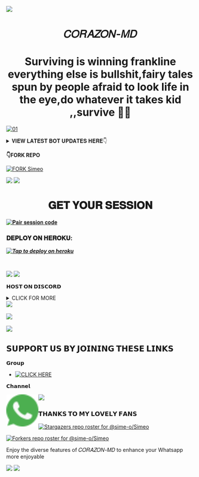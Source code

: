<a><img src='https://i.imgur.com/LyHic3i.gif'/></a>
<h1 align="center"> 𝐶𝑂𝑅𝐴𝑍𝑂𝑁-𝑀𝐷 </h1>


<h1 align="center"> Surviving is winning frankline everything else is bullshit,fairy tales spun by people afraid to look life in the eye,do whatever it takes kid ,,survive 🤗🙏
</h1>



  <a href="https://ibb.co/N6NMDtn"><img src="https://telegra.ph/file/967c663a5978c545f78d6.jpg" alt="01" border="0" /></a>                     



<details>
<summary>𝐕𝐈𝐄𝐖 𝐋𝐀𝐓𝐄𝐒𝐓 𝐁𝐎𝐓 𝐔𝐏𝐃𝐀𝐓𝐄𝐒 𝐇𝐄𝐑𝐄👇</summary>

- 𝐀𝐥𝐥 𝐝𝐨𝐰𝐧𝐥𝐨𝐚𝐝 𝐞𝐫𝐫𝐨𝐫𝐬 𝐟𝐢𝐱𝐞𝐝
- 𝐀𝐧𝐭𝐢𝐜𝐚𝐥𝐥 𝐚𝐝𝐝𝐞𝐝
-𝐀𝐧𝐭𝐢𝐝𝐞𝐥𝐞𝐭𝐞 𝐚𝐝𝐝𝐞𝐝
-𝐀𝐧𝐝 𝐦𝐚𝐧𝐲 𝐦𝐨𝐫𝐞 𝐣𝐮𝐬𝐭 𝐝𝐞𝐩𝐥𝐨𝐲 𝐭𝐡𝐞 𝐛𝐨𝐭 𝐧𝐨𝐰

</details>


**👇FORK REPO**



<a href="https://github.com/sime-o/Simeo/fork"><img src="https://img.shields.io/badge/CLICK%20HERE-purple" alt="FORK Simeo" width="150"></a>


<a><img src='https://i.imgur.com/LyHic3i.gif'/></a>
<a><img src='https://i.imgur.com/LyHic3i.gif'/></a>
 <h1 align="center">  𝐆𝐄𝐓 𝐘𝐎𝐔𝐑 𝐒𝐄𝐒𝐒𝐈𝐎𝐍 </h1>
  <a href="https://Simeo-sessions-pi5z.onrender.com"><img src="https://img.shields.io/badge/Pair%20session%20code-white" alt="𝐏𝐚𝐢𝐫 𝐬𝐞𝐬𝐬𝐢𝐨𝐧 𝐜𝐨𝐝𝐞" width="300"></a>



###  𝐃𝐄𝐏𝐋𝐎𝐘 𝐎𝐍 𝐇𝐄𝐑𝐎𝐊𝐔:


 ***[![Tap to deploy on heroku](https://www.herokucdn.com/deploy/button.svg)](https://dashboard.heroku.com/new?button-url=https://github.com/sime-o/Simeo&template=https://github.com/sime-o/Simeo.git)***

<br>

<a><img src='https://i.imgur.com/LyHic3i.gif'/></a>
<a><img src='https://i.imgur.com/LyHic3i.gif'/></a>


**𝗛𝗢𝗦𝗧 𝗢𝗡 𝗗𝗜𝗦𝗖𝗢𝗥𝗗**
<details>
<summary>CLICK FOR MORE</summary>
<a href="https://github.com/sime-o/Simeo/archive/refs/heads/main.zip"><img src="https://img.shields.io/badge/DOWNLOAD%20FILES-yellow" alt="Rainhost Files" width="150"></a>

<a href="https://bot-hosting.net/?aff=1259151615210819614"><img src="https://img.shields.io/badge/SIGNUP%20&%20DEPLOY-gold" alt="Scalingo Deploy" width="150"></a>
</details

<a><img src='https://i.imgur.com/LyHic3i.gif'/></a>


<a><img src='https://i.imgur.com/LyHic3i.gif'/></a>



<a><img src='https://i.imgur.com/LyHic3i.gif'/></a>

## 𝗦𝗨𝗣𝗣𝗢𝗥𝗧 𝗨𝗦 𝗕𝗬 𝗝𝗢𝗜𝗡𝗜𝗡𝗚 𝗧𝗛𝗘𝗦𝗘 𝗟𝗜𝗡𝗞𝗦

**𝗚𝗿𝗼𝘂𝗽**
- <a href="https://chat.whatsapp.com/DvXonepPp1XBPOYIBziTl1" target="_blank">
    <img alt="CLICK HERE" src="https://img.shields.io/badge/ JOIN OUR WHATSAPP GROUP  -25D366?style=for-the-badge&logo=whatsapp&logoColor=white" />
  </a>


**𝗖𝗵𝗮𝗻𝗻𝗲𝗹**
<p align="centre">
  <a href="https://whatsapp.com/channel/0029Vaan9TF9Bb62l8wpoD47">
    <img align="left" alt="SIEGRIN | Whastapp" width="86px" src="https://raw.githubusercontent.com/PikaBotz/My_Personal_Space/main/Images/AnyaBot_pics/Anya_v2/Whatsapp.svg" />



   <a><img src='https://i.imgur.com/LyHic3i.gif'/></a>

### 𝗧𝗛𝗔𝗡𝗞𝗦 𝗧𝗢 𝗠𝗬 𝗟𝗢𝗩𝗘𝗟𝗬 𝗙𝗔𝗡𝗦
[![Stargazers repo roster for @sime-o/Simeo](http://reporoster.com/stars/dark/sime-o/Simeo)](https://github.com/sime-o/Simeo/stargazers)

[![Forkers repo roster for @sime-o/Simeo](http://reporoster.com/forks/dark/sime-o/Simeo)](https://github.com/sime-o/Simeo/network/members)

Enjoy the diverse features of 𝐶𝑂𝑅𝐴𝑍𝑂𝑁-𝑀𝐷  to enhance your Whatsapp more enjoyable

<a><img src='https://i.imgur.com/LyHic3i.gif'/></a>
<a><img src='https://i.imgur.com/LyHic3i.gif'/></a>

